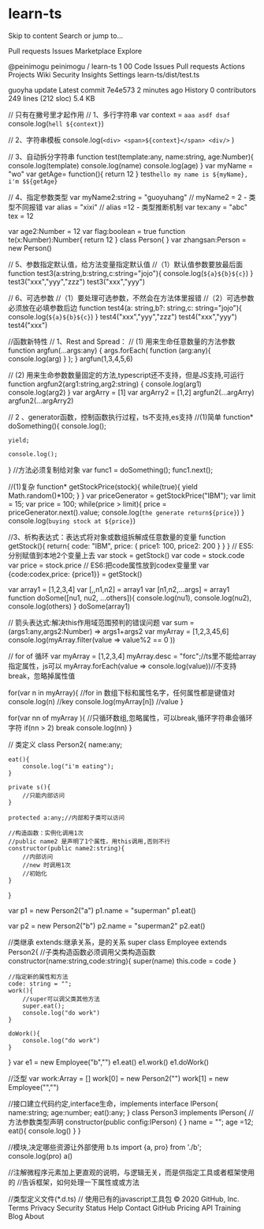 # learn-ts
Skip to content
Search or jump to…

Pull requests
Issues
Marketplace
Explore
 
@peinimogu 
peinimogu
/
learn-ts
1
00
Code
Issues
Pull requests
Actions
Projects
Wiki
Security
Insights
Settings
learn-ts/dist/test.ts

guoyha update
Latest commit 7e4e573 2 minutes ago
 History
 0 contributors
249 lines (212 sloc)  5.4 KB
  
// 只有在撇号里才起作用
// 1、多行字符串
var context = `aaa
asdf
dsaf`
console.log(`hell ${context}`)

// 2、字符串模板
console.log(`<div>
                <span>${context}</span>
            <div/>`
            )

// 3、自动拆分字符串
function test(template:any, name:string, age:Number){
    console.log(template)
    console.log(name)
    console.log(age)
}
var myName = "wo"
var getAge= function(){
    return 12 
}
test`hello my name is ${myName}, i'm $${getAge}`

// 4、指定参数类型
var myName2:string = "guoyuhang"
// myName2 = 2 - 类型不同报错
var alias = "xixi"
// alias =12  - 类型推断机制
var tex:any = "abc"
tex = 12

var age2:Number = 12
var flag:boolean = true
function te(x:Number):Number{
    return 12
}
class Person{
}
var zhangsan:Person = new Person()

// 5、参数指定默认值，给方法变量指定默认值
//（1）默认值参数要放最后面
function test3(a:string,b:string,c:string="jojo"){
    console.log(`${a}${b}${c}`)
}
test3("xxx","yyy","zzz")
test3("xxx","yyy")

// 6、可选参数
//（1）要处理可选参数，不然会在方法体里报错
//（2）可选参数必须放在必填参数后边
function test4(a: string,b?: string,c: string="jojo"){
    console.log(`${a}${b}${c}`)
}
test4("xxx","yyy","zzz")
test4("xxx","yyy")
test4("xxx")

//函数新特性
// 1、Rest and Spread：
// (1) 用来生命任意数量的方法参数
function argfun(...args:any) {
    args.forEach(
        function (arg:any){
            console.log(arg)
        }
    );
}
argfun(1,3,4,5,6)

// (2) 用来生命参数数量固定的方法,typescript还不支持，但是JS支持,可运行
function argfun2(arg1:string,arg2:string) {
    console.log(arg1)
    console.log(arg2)
}
var argArry = [1]
var argArry2 = [1,2]
argfun2(...argArry)
argfun2(...argArry2)

// 2 、generator函数，控制函数执行过程，ts不支持,es支持
//(1)简单
function* doSomething(){
    console.log();
    
    yield;

    console.log();
}
//方法必须复制给对象
var func1 = doSomething();
func1.next();

//(1)复杂
function* getStockPrice(stock){
    while(true){
        yield Math.random()*100;
    }
}
var priceGenerator = getStockPrice("IBM");
var limit = 15;
var price = 100;
while(price > limit){
    price = priceGenerator.next().value;
    console.log(`the generate return${price}`)
}
console.log(`buying stock at ${price}`)

//3、析构表达式：表达式将对象或数组拆解成任意数量的变量
function getStock(){
    return{
        code: "IBM",
        price: {
            price1: 100,
            price2: 200
        }
    }
}
// ES5:分别赋值到本地2个变量上去
var stock = getStock()
var code = stock.code
var price = stock.price
// ES6:把code属性放到codex变量里
var {code:codex,price: {price1}} = getStock()

var array1 = [1,2,3,4]
var [,,n1,n2] = array1
var [n1,n2,...args] = array1
function doSome([nu1, nu2, ...others]){
    console.log(nu1),
    console.log(nu2),
    console.log(others)
}
doSome(array1)

// 箭头表达式:解决this作用域范围预判的错误问题
var sum = (args1:any,args2:Number) => args1+args2
var myArray = [1,2,3,45,6]
console.log(myArray.filter(value => value%2 == 0 ))

// for of 循环
var myArray = [1,2,3,4]
myArray.desc = "forc";//ts里不能给array指定属性，js可以
myArray.forEach(value => console.log(value))//不支持break，忽略掉属性值

for(var n in myArray){ //for in 数组下标和属性名字，任何属性都是键值对
    console.log(n) //key
    console.log(myArray[n]) //value
}

for(var nn of myArray ){ //只循环数组,忽略属性，可以break,循环字符串会循环字符
    if(nn > 2) break
    console.log(nn)
}

// 类定义
class Person2{
    name:any;

    eat(){
        console.log("i'm eating");
    }

    private s(){
        //只能内部访问
    }

    protected a:any;//内部和子类可以访问

    //构造函数：实例化调用1次
    //public name2 是声明了1个属性，用this调用,否则不行
    constructor(public name2:string){
        //内部访问
        //new 时调用1次
        //初始化
    }
}

var p1 = new Person2("a")
p1.name = "superman"
p1.eat()

var p2 = new Person2("b")
p2.name = "superman2"
p2.eat()

//类继承 extends:继承关系，是的关系 super
class Employee extends Person2{
    //子类构造函数必须调用父类构造函数
    constructor(name:string,code:string){
        super(name)
        this.code = code
    }
    
    //指定新的属性和方法
    code: string = "";
    work(){
        //super可以调父类其他方法
        super.eat();
        console.log("do work")
    }

    doWork(){
        console.log("do work")
    }
    
}
var e1 = new Employee("b","")
e1.eat()
e1.work()
e1.doWork()

//泛型
var work:Array<Person2> = []
work[0] = new Person2("")
work[1] = new Employee("","")

//接口建立代码约定,interface生命，implements
interface IPerson{
    name:string;
    age:number;
    eat():any;
}
class Person3 implements IPerson{
    //方法参数类型声明
    constructor(public config:IPerson) {
    }
    name = "";
    age =12;
    eat(){
        console.log()
    }
}


//模块,决定哪些资源让外部使用 b.ts
import {a, pro} from './b';
console.log(pro)
a()


//注解微程序元素加上更直观的说明，与逻辑无关，而是供指定工具或者框架使用的
//告诉框架，如何处理一下属性或或方法


//类型定义文件(*.d.ts)
// 使用已有的javascript工具包
© 2020 GitHub, Inc.
Terms
Privacy
Security
Status
Help
Contact GitHub
Pricing
API
Training
Blog
About